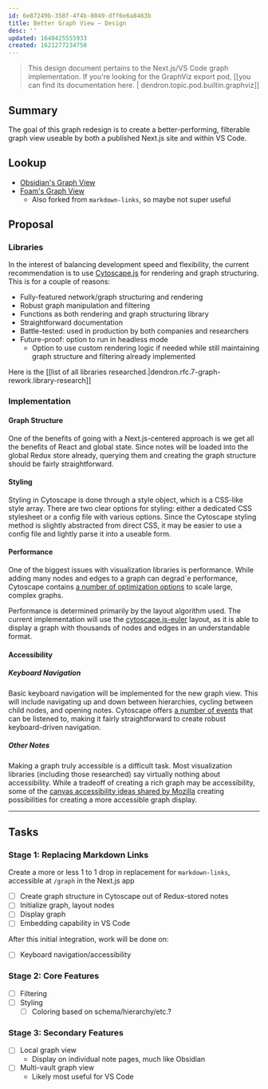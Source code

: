 ```yaml
---
id: 6e87249b-358f-4f4b-8049-dff6e6a8463b
title: Better Graph View – Design
desc: ''
updated: 1640425555933
created: 1621277234750
---
```


> This design document pertains to the Next.js/VS Code graph implementation. If you're looking for the GraphViz export pod, [[you can find its documentation here. | dendron.topic.pod.builtin.graphviz]]

## Summary

<!-- High level overview of solution -->

The goal of this graph redesign is to create a better-performing, filterable graph view useable by both a published Next.js site and within VS Code.

## Lookup

<!-- Research and similar projects -->

-   [Obsidian's Graph View](https://help.obsidian.md/Plugins/Graph+view)
-   [Foam's Graph View](https://github.com/foambubble/markdown-links)
    -   Also forked from `markdown-links`, so maybe not super useful

## Proposal

### Libraries

In the interest of balancing development speed and flexibility, the current recommendation is to use [Cytoscape.js](https://js.cytoscape.org/) for rendering and graph structuring. This is for a couple of reasons:

-   Fully-featured network/graph structuring and rendering
-   Robust graph manipulation and filtering
-   Functions as both rendering and graph structuring library
-   Straightforward documentation
-   Battle-tested: used in production by both companies and researchers
-   Future-proof: option to run in headless mode
    -   Option to use custom rendering logic if needed while still maintaining graph structure and filtering already implemented

Here is the [[list of all libraries researched.|dendron.rfc.7-graph-rework.library-research]]

### Implementation

#### Graph Structure

One of the benefits of going with a Next.js-centered approach is we get all the benefits of React and global state. Since notes will be loaded into the global Redux store already, querying them and creating the graph structure should be fairly straightforward.

#### Styling

Styling in Cytoscape is done through a style object, which is a CSS-like style array. There are two clear options for styling: either a dedicated CSS stylesheet or a config file with various options. Since the Cytoscape styling method is slightly abstracted from direct CSS, it may be easier to use a config file and lightly parse it into a useable form.

#### Performance

One of the biggest issues with visualization libraries is performance. While adding many nodes and edges to a graph can degrad`e performance, Cytoscape contains [a number of optimization options](https://js.cytoscape.org/#performance/optimisations) to scale large, complex graphs.

Performance is determined primarily by the layout algorithm used. The current implementation will use the [cytoscape.js-euler](https://github.com/cytoscape/cytoscape.js-euler) layout, as it is able to display a graph with thousands of nodes and edges in an understandable format.

#### Accessibility

##### Keyboard Navigation

Basic keyboard navigation will be implemented for the new graph view. This will include navigating up and down between hierarchies, cycling between child nodes, and opening notes. Cytoscape offers [a number of events](https://js.cytoscape.org/#events) that can be listened to, making it fairly straightforward to create robust keyboard-driven navigation.

##### Other Notes

Making a graph truly accessible is a difficult task. Most visualization libraries (including those researched) say virtually nothing about accessibility. While a tradeoff of creating a rich graph may be accessibility, some of the [canvas accessibility ideas shared by Mozilla](https://web.archive.org/web/20210512193630/https://developer.mozilla.org/en-US/docs/Web/API/Canvas_API/Tutorial/Hit_regions_and_accessibility) creating possibilities for creating a more accessible graph display.

---

## Tasks

<!-- Tasks that need to be done -->

### Stage 1: Replacing Markdown Links

Create a more or less 1 to 1 drop in replacement for `markdown-links`, accessible at `/graph` in the Next.js app

-   [ ] Create graph structure in Cytoscape out of Redux-stored notes
-   [ ] Initialize graph, layout nodes
-   [ ] Display graph
-   [ ] Embedding capability in VS Code

After this initial integration, work will be done on:

-   [ ] Keyboard navigation/accessibility

### Stage 2: Core Features

-   [ ] Filtering
-   [ ] Styling
    -   [ ] Coloring based on schema/hierarchy/etc.?

### Stage 3: Secondary Features

-   [ ] Local graph view
    -   Display on individual note pages, much like Obsidian
-   [ ] Multi-vault graph view
    -   Likely most useful for VS Code

